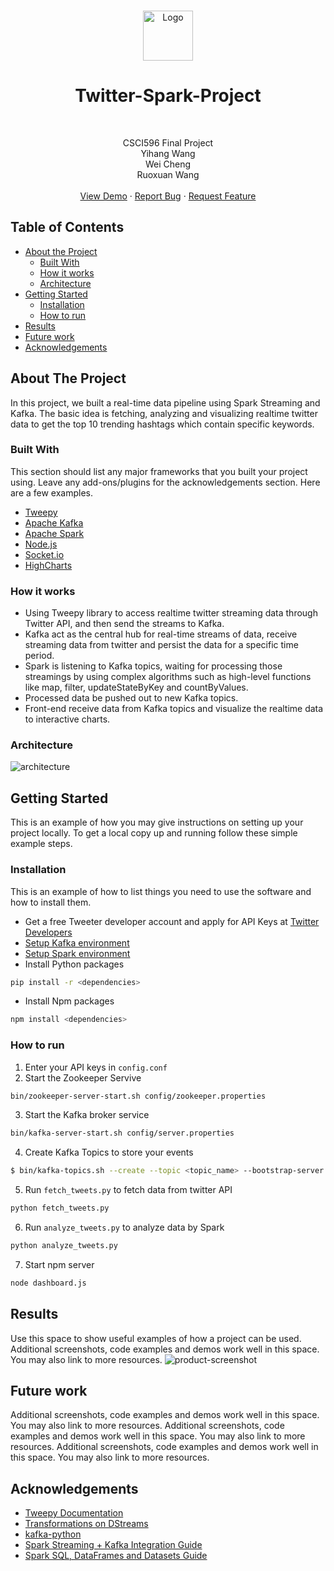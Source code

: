 <!-- PROJECT LOGO -->
<br />
<p align="center">
  <img src="images/logo.png" alt="Logo" width="80" height="80" />
  <h1 align="center">Twitter-Spark-Project</h1>
  <br />
  <p align="center">
    CSCI596 Final Project <br />
    Yihang Wang <br />
    Wei Cheng <br />
    Ruoxuan Wang <br />
  <br />
    <a href="">View Demo</a>
    ·
    <a href="">Report Bug</a>
    ·
    <a href="">Request Feature</a>
  </p>
</p>



<!-- TABLE OF CONTENTS -->
## Table of Contents

* [About the Project](#about-the-project)
  * [Built With](#built-with)
  * [How it works](#how-it-works)
  * [Architecture](#built-with)
* [Getting Started](#getting-started)
  * [Installation](#installation)
  * [How to run](#how-to-run)
* [Results](#results)
* [Future work](#future-work)
* [Acknowledgements](#acknowledgements)



<!-- ABOUT THE PROJECT -->
## About The Project

In this project, we built a real-time data pipeline using Spark Streaming and Kafka. The basic idea is fetching, analyzing and visualizing realtime twitter data to get the top 10 trending hashtags which contain specific keywords.


### Built With
This section should list any major frameworks that you built your project using. Leave any add-ons/plugins for the acknowledgements section. Here are a few examples.
* [Tweepy](https://www.tweepy.org/)
* [Apache Kafka](https://kafka.apache.org/)
* [Apache Spark](https://spark.apache.org/) 
* [Node.js](https://nodejs.org/en/)
* [Socket.io](https://socket.io/)
* [HighCharts](https://www.highcharts.com/)

### How it works

* Using Tweepy library to access realtime twitter streaming data through Twitter API, and then send the streams to Kafka.
* Kafka act as the central hub for real-time streams of data, receive streaming data from twitter and persist the data for a specific time period.
* Spark is listening to Kafka topics, waiting for processing those streamings by using complex algorithms such as high-level functions like map, filter, updateStateByKey and countByValues.
* Processed data be pushed out to new Kafka topics.
* Front-end receive data from Kafka topics and visualize the realtime data to interactive charts.


### Architecture

![architecture]




<!-- GETTING STARTED -->
## Getting Started

This is an example of how you may give instructions on setting up your project locally.
To get a local copy up and running follow these simple example steps.

### Installation

This is an example of how to list things you need to use the software and how to install them.
* Get a free Tweeter developer account and apply for API Keys at [Twitter Developers](https://developer.twitter.com/en)
* [Setup Kafka environment](https://kafka.apache.org/quickstart)
* [Setup Spark environment](https://spark.apache.org/)
* Install Python packages
```sh
pip install -r <dependencies>
```
* Install Npm packages
```sh
npm install <dependencies>
```

### How to run

1. Enter your API keys in `config.conf`
2. Start the Zookeeper Servive
```sh
bin/zookeeper-server-start.sh config/zookeeper.properties
```
3. Start the Kafka broker service
```sh
bin/kafka-server-start.sh config/server.properties
```
4. Create Kafka Topics to store your events
```sh
$ bin/kafka-topics.sh --create --topic <topic_name> --bootstrap-server localhost:9092
```
5. Run `fetch_tweets.py` to fetch data from twitter API
```sh
python fetch_tweets.py 
```
6. Run `analyze_tweets.py` to analyze data by Spark
```sh
python analyze_tweets.py 
```
7. Start npm server
```sh
node dashboard.js
```


<!-- RESULTS -->
## Results

Use this space to show useful examples of how a project can be used. Additional screenshots, code examples and demos work well in this space. You may also link to more resources.
![product-screenshot]


<!-- FUTURE WORK -->
## Future work

 Additional screenshots, code examples and demos work well in this space. You may also link to more resources. Additional screenshots, code examples and demos work well in this space. You may also link to more resources. Additional screenshots, code examples and demos work well in this space. You may also link to more resources.


<!-- ACKNOWLEDGEMENTS -->
## Acknowledgements
* [Tweepy Documentation](http://docs.tweepy.org/en/latest/index.html)
* [Transformations on DStreams](https://spark.apache.org/docs/latest/streaming-programming-guide.html#transformations-on-dstreams)
* [kafka-python](https://kafka-python.readthedocs.io/en/master/index.html#)
* [Spark Streaming + Kafka Integration Guide](https://spark.apache.org/docs/latest/streaming-kafka-0-10-integration.html)
* [Spark SQL, DataFrames and Datasets Guide](http://spark.apache.org/docs/2.1.0/sql-programming-guide.html)




<!-- MARKDOWN LINKS & IMAGES -->
[logo]: images/logo.png
[architecture]: images/img.png
[product-screenshot]: images/screenshot.png
